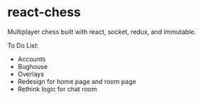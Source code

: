 # react-chess
Multiplayer chess built with react, socket, redux, and immutable.

To Do List:
 - Accounts
 - Bughouse
 - Overlays
 - Redesign for home page and room page
 - Rethink logic for chat room